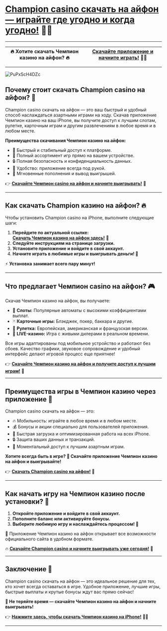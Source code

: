 # [Champion casino скачать на айфон — играйте где угодно и когда угодно!](https://champcasino.ink/pobeda/doa-hats?p80412p305331p112c) 📱🎰  

---

| **🔥 Хотите скачать Чемпион казино на айфон? 🔥** | [**Скачайте приложение и начните играть!**](https://champcasino.ink/pobeda/doa-hats?p80412p305331p112c) 📲🎲 |  
|:---------------------------------------------:|:-------------------------------------------------------------------------:|  

---
![PuPxScH4DZc](https://github.com/user-attachments/assets/cc196439-0f1f-42c3-a1c7-0bc5f315e526)

## **Почему стоит скачать Champion casino на айфон? 📱**  
Champion casino скачать на айфон — это ваш быстрый и удобный способ наслаждаться азартными играми на ходу. Скачав приложение Чемпион казино на ваш iPhone, вы получите доступ к лучшим слотам, рулетке, карточным играм и другим развлечениям в любое время и в любом месте.  

**Преимущества скачивания Чемпион казино на айфон:**  
- 🚀 Быстрый и стабильный доступ к платформе.  
- 🎰 Полный ассортимент игр прямо на вашем устройстве.  
- 🔒 Полная безопасность и конфиденциальность данных.  
- 🎁 Удобство: приложение всегда под рукой.  
- 📲 Мгновенные пополнения и вывод выигрышей.  

👉 [**Скачайте Чемпион casino на айфон и начните выигрывать!**](https://champcasino.ink/pobeda/doa-hats?p80412p305331p112c) 🎯  

---

## **Как скачать Champion казино на айфон? 🔥**  
Чтобы установить Champion casino на iPhone, выполните следующие шаги:  

1. **Перейдите по актуальной ссылке:**  
   [**Скачать Чемпион казино на айфон здесь!**](https://champcasino.ink/pobeda/doa-hats?p80412p305331p112c) 📲  
2. **Следуйте инструкциям на странице загрузки.**  
3. **Установите приложение и войдите в свой аккаунт.**  
4. **Начните играть в любимые игры и выигрывать деньги! 🎰**  

⚡ **Установка занимает всего пару минут!**  

---

## **Что предлагает Чемпион casino на айфон? 🎮**  
Скачав Чемпион казино на айфон, вы получаете:  
- 🎰 **Слоты:** Популярные автоматы с высокими коэффициентами выплат.  
- 🃏 **Карточные игры:** Блэкджек, покер, баккара и другие.  
- 🎲 **Рулетка:** Европейская, американская и французская версии.  
- 🎥 **LIVE-казино:** Игра с живыми дилерами в реальном времени.  

Все игры адаптированы под мобильное устройство и работают без сбоев. Качество графики, звуковое сопровождение и удобный интерфейс делают игровой процесс еще приятнее!  

👉 [**Скачайте Чемпион казино на айфон и получите доступ к лучшим играм!**](https://champcasino.ink/pobeda/doa-hats?p80412p305331p112c) 📱  

---

## **Преимущества игры в Чемпион казино через приложение 🌟**  
Champion casino скачать на айфон — это:  
- 🔥 Мобильность: играйте в любое время и в любом месте.  
- 💰 Бонусы и акции специально для пользователей приложения.  
- 🚀 Быстрая загрузка и оптимизированная работа на всех iPhone.  
- 🔒 Защита ваших данных и транзакций.  
- 🎉 Моментальный доступ к лучшим азартным играм.  

**Хотите всегда быть в игре? 📲 Скачайте приложение Чемпион казино на айфон и выигрывайте!**  

👉 [**Скачать Champion casino на айфон!**](https://champcasino.ink/pobeda/doa-hats?p80412p305331p112c) 🎁  

---

## **Как начать игру на Чемпион казино после установки? 📲**  
1. **Откройте приложение и войдите в свой аккаунт.**  
2. **Пополните баланс или активируйте бонусы.**  
3. **Выберите любимую игру и наслаждайтесь процессом! 🎰**  

📱 Приложение Чемпион казино на айфон открывает все возможности официального сайта в удобном формате.  

🔥 [**Скачайте Champion casino и начните выигрывать уже сегодня!**](https://champcasino.ink/pobeda/doa-hats?p80412p305331p112c) 🚀  

---

## **Заключение 📱**  
Champion casino скачать на айфон — это идеальное решение для тех, кто хочет всегда оставаться в игре. Удобное приложение, лучшие игры, быстрые выплаты и крутые бонусы ждут вас прямо сейчас!  

**🎰 Не теряйте время — скачайте Чемпион казино на айфон и начните выигрывать!**  

👉 [**Нажмите здесь, чтобы скачать Чемпион казино на iPhone!**](https://champcasino.ink/pobeda/doa-hats?p80412p305331p112c) 🎲🔥  

---


